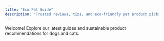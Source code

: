 ```yaml
---
title: "Eco Pet Guide"
description: "Trusted reviews, tips, and eco-friendly pet product picks."
---
```

Welcome! Explore our latest guides and sustainable product recommendations for dogs and cats.
